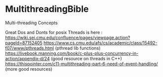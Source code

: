 # MultithreadingBible
Multi-threading Concepts

Great Dos and Donts for posix Threads is here :
https://wiki.sei.cmu.edu/confluence/pages/viewpage.action?pageId=87152405
https://www.cs.cmu.edu/afs/cs/academic/class/15492-f07/www/pthreads.html  (pthread lib functions)
https://livebook.manning.com/book/c-plus-plus-concurrency-in-action/appendix-d/24 (good resource on threads in C++)
https://thispointer.com/c11-multithreading-part-6-need-of-event-handling/ (more good resources)
